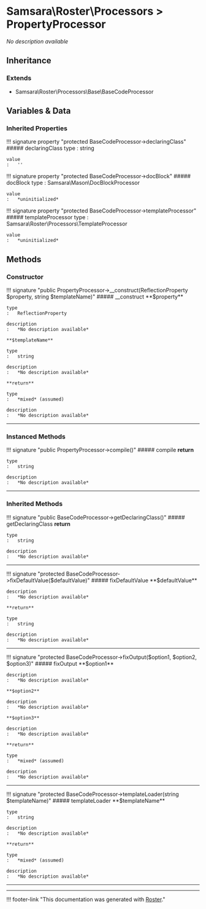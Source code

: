 # Samsara\Roster\Processors > PropertyProcessor

*No description available*


## Inheritance


### Extends

- Samsara\Roster\Processors\Base\BaseCodeProcessor


## Variables & Data


### Inherited Properties

!!! signature property "protected BaseCodeProcessor->declaringClass"
    ##### declaringClass
    type
    :   string

    value
    :   ''

!!! signature property "protected BaseCodeProcessor->docBlock"
    ##### docBlock
    type
    :   Samsara\Mason\DocBlockProcessor

    value
    :   *uninitialized*

!!! signature property "protected BaseCodeProcessor->templateProcessor"
    ##### templateProcessor
    type
    :   Samsara\Roster\Processors\TemplateProcessor

    value
    :   *uninitialized*



## Methods


### Constructor

!!! signature "public PropertyProcessor->__construct(ReflectionProperty $property, string $templateName)"
    ##### __construct
    **$property**

    type
    :   ReflectionProperty

    description
    :   *No description available*

    **$templateName**

    type
    :   string

    description
    :   *No description available*

    **return**

    type
    :   *mixed* (assumed)

    description
    :   *No description available*
    
---



### Instanced Methods

!!! signature "public PropertyProcessor->compile()"
    ##### compile
    **return**

    type
    :   string

    description
    :   *No description available*
    
---



### Inherited Methods

!!! signature "public BaseCodeProcessor->getDeclaringClass()"
    ##### getDeclaringClass
    **return**

    type
    :   string

    description
    :   *No description available*
    
---

!!! signature "protected BaseCodeProcessor->fixDefaultValue($defaultValue)"
    ##### fixDefaultValue
    **$defaultValue**

    description
    :   *No description available*

    **return**

    type
    :   string

    description
    :   *No description available*
    
---

!!! signature "protected BaseCodeProcessor->fixOutput($option1, $option2, $option3)"
    ##### fixOutput
    **$option1**

    description
    :   *No description available*

    **$option2**

    description
    :   *No description available*

    **$option3**

    description
    :   *No description available*

    **return**

    type
    :   *mixed* (assumed)

    description
    :   *No description available*
    
---

!!! signature "protected BaseCodeProcessor->templateLoader(string $templateName)"
    ##### templateLoader
    **$templateName**

    type
    :   string

    description
    :   *No description available*

    **return**

    type
    :   *mixed* (assumed)

    description
    :   *No description available*
    
---




---
!!! footer-link "This documentation was generated with [Roster](https://jordanrl.github.io/Roster/)."